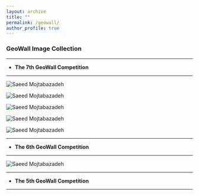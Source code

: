 ```yaml
---
layout: archive
title: ""
permalink: /geowall/
author_profile: true
---
```


### GeoWall Image Collection
___
* **The 7th GeoWall Competition**

___

  ![Saeed Mojtabazadeh](https://github.com/mojtabazadeh/mojtabazadeh.github.io/blob/main/images/IMG0.jpg?raw=true)

  ![Saeed Mojtabazadeh](https://github.com/mojtabazadeh/mojtabazadeh.github.io/blob/main/images/IMG1.jpg?raw=true)
    
  ![Saeed Mojtabazadeh](https://github.com/mojtabazadeh/mojtabazadeh.github.io/blob/main/images/IMG2.jpg?raw=true)

  ![Saeed Mojtabazadeh](https://github.com/mojtabazadeh/mojtabazadeh.github.io/blob/main/images/IMG3.jpg?raw=true)

  ![Saeed Mojtabazadeh](https://github.com/mojtabazadeh/mojtabazadeh.github.io/blob/main/images/IMG4.jpg?raw=true)    

___
  
* **The 6th GeoWall Competition**
  
___

 ![Saeed Mojtabazadeh](https://github.com/mojtabazadeh/mojtabazadeh.github.io/blob/main/images/IMG5.jpg?raw=true)   


___
  
* **The 5th GeoWall Competition**

  
___
